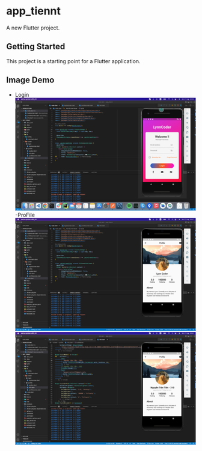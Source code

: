 # app_tiennt

A new Flutter project.

## Getting Started

This project is a starting point for a Flutter application.

## Image Demo

- Login
![Text](https://raw.githubusercontent.com/LynnGG/Android/master/TUAN2/ImagesDemo/File%201.png)
-ProFile
![Text](https://raw.githubusercontent.com/LynnGG/Android/master/TUAN2/ImagesDemo/File%200.png)
![Text](https://raw.githubusercontent.com/LynnGG/Android/master/TUAN2/ImagesDemo/File%202.png)


